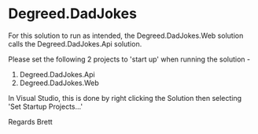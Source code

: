 # Degreed.DadJokes

For this solution to run as intended, the Degreed.DadJokes.Web solution calls the Degreed.DadJokes.Api solution.

Please set the following 2 projects to 'start up' when running the solution -
1. Degreed.DadJokes.Api
2. Degreed.DadJokes.Web

In Visual Studio, this is done by right clicking the Solution then selecting 'Set Startup Projects...'

Regards
Brett

